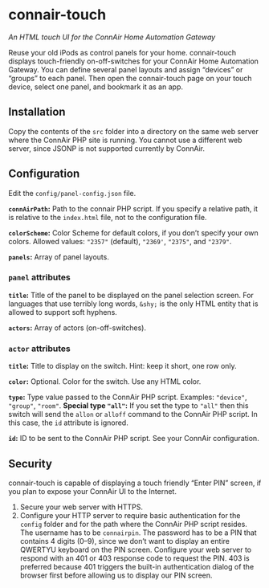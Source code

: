 # connair-touch

*An HTML touch UI for the ConnAir Home Automation Gateway*

Reuse your old iPods as control panels for your home. connair-touch displays touch-friendly on-off-switches for your ConnAir Home Automation Gateway. You can define several panel layouts and assign “devices” or “groups” to each panel. Then open the connair-touch page on your touch device, select one panel, and bookmark it as an app.

## Installation

Copy the contents of the `src` folder into a directory on the same web server where the ConnAir PHP site is running. You cannot use a different web server, since JSONP is not supported currently by ConnAir.

## Configuration

Edit the `config/panel-config.json` file.

**`connAirPath`:** Path to the connair PHP script. If you specify a relative path, it is relative to the `index.html` file, not to the configuration file.

**`colorScheme`:** Color Scheme for default colors, if you don’t specify your own colors. Allowed values: `"2357"` (default), `"2369'`, `"2375"`, and `"2379"`.

**`panels`:** Array of panel layouts.

### `panel` attributes

**`title`:** Title of the panel to be displayed on the panel selection screen. For languages that use terribly long words, `&shy;` is the only HTML entity that is allowed to support soft hyphens.

**`actors`:** Array of actors (on-off-switches).

### `actor` attributes

**`title`:** Title to display on the switch. Hint: keep it short, one row only.

**`color`:** Optional. Color for the switch. Use any HTML color.

**`type`:** Type value passed to the ConnAir PHP script. Examples: `"device"`, `"group"`, `"room"`. **Special type `"all"`:** If you set the type to `"all"` then this switch will send the `allon` or `alloff` command to the ConnAir PHP script. In this case, the `id` attribute is ignored.

**`id`:** ID to be sent to the ConnAir PHP script. See your ConnAir configuration.

## Security

connair-touch is capable of displaying a touch friendly “Enter PIN” screen, if you plan to expose your ConnAir UI to the Internet.

1. Secure your web server with HTTPS.
2. Configure your HTTP server to require basic authentication for the `config` folder and for the path where the ConnAir PHP script resides. The username has to be `connairpin`. The password has to be a PIN that contains 4 digits (0–9), since we don’t want to display an entire QWERTYU keyboard on the PIN screen. Configure your web server to respond with an 401 or 403 response code to request the PIN. 403 is preferred because 401 triggers the built-in authentication dialog of the browser first before allowing us to display our PIN screen.